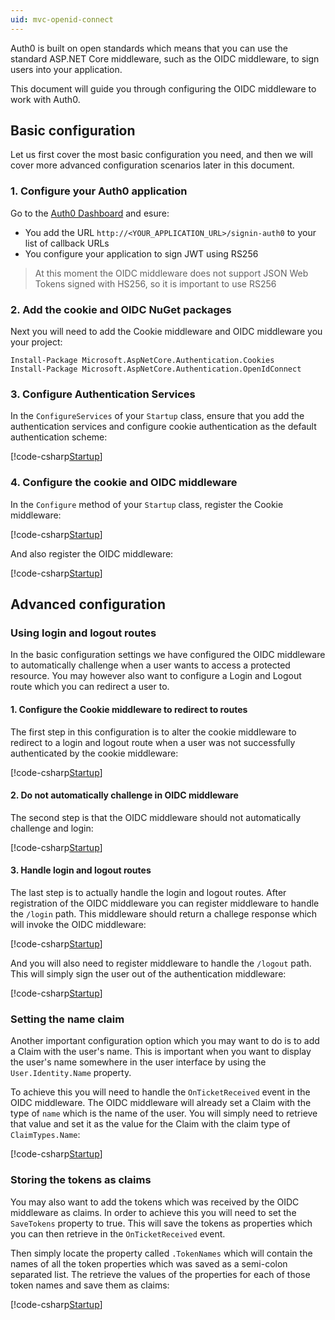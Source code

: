 ```yaml
---
uid: mvc-openid-connect
---
```


Auth0 is built on open standards which means that you can use the standard ASP.NET Core middleware, such as the OIDC middleware, to sign users into your application.

This document will guide you through configuring the OIDC middleware to work with Auth0.   

## Basic configuration

Let us first cover the most basic configuration you need, and then we will cover more advanced configuration scenarios later in this document.

### 1. Configure your Auth0 application

Go to the [Auth0 Dashboard](https://manage.auth0.com) and esure:

* You add the URL `http://<YOUR_APPLICATION_URL>/signin-auth0` to your list of callback URLs
* You configure your application to sign JWT using RS256

> At this moment the OIDC middleware does not support JSON Web Tokens signed with HS256, so it is important to use RS256

### 2. Add the cookie and OIDC NuGet packages

Next you will need to add the Cookie middleware and OIDC middleware you your project:

```
Install-Package Microsoft.AspNetCore.Authentication.Cookies
Install-Package Microsoft.AspNetCore.Authentication.OpenIdConnect
```

### 3. Configure Authentication Services

In the `ConfigureServices` of your `Startup` class, ensure that you add the authentication services and configure cookie authentication as the default authentication scheme: 

[!code-csharp[Startup](snippets/oidc-services.cs?highlight=4-5)]

### 4. Configure the cookie and OIDC middleware

In the `Configure` method of your `Startup` class, register the Cookie middleware:

[!code-csharp[Startup](snippets/oidc-cookie-basic.cs?highlight=19-23)]

And also register the OIDC middleware:

[!code-csharp[Startup](snippets/oidc-oidc-basic.cs?highlight=26-40)]

## Advanced configuration

### Using login and logout routes

In the basic configuration settings we have configured the OIDC middleware to automatically challenge when a user wants to access a protected resource. You may however also want to configure a Login and Logout route which you can redirect a user to.

#### 1. Configure the Cookie middleware to redirect to routes

The first step in this configuration is to alter the cookie middleware to redirect to a login and logout route when a user was not successfully authenticated by the cookie middleware:

[!code-csharp[Startup](snippets/oidc-cookie-routes.cs?highlight=5-6)]  

#### 2. Do not automatically challenge in OIDC middleware

The second step is that the OIDC middleware should not automatically challenge and login:

[!code-csharp[Startup](snippets/oidc-oidc-routes.cs?highlight=9-10)]  

#### 3. Handle login and logout routes

The last step is to actually handle the login and logout routes. After registration of the OIDC middleware you can register middleware to handle the `/login` path. This middleware should return a challege response which will invoke the OIDC middleware:

[!code-csharp[Startup](snippets/oidc-login.cs)]

And you will also need to register middleware to handle the `/logout` path. This will simply sign the user out of the authentication middleware:

[!code-csharp[Startup](snippets/oidc-logout.cs)]

### Setting the name claim

Another important configuration option which you may want to do is to add a Claim with the user's name. This is important when you want to display the user's name somewhere in the user interface by using the `User.Identity.Name` property.

To achieve this you will need to handle the `OnTicketReceived` event in the OIDC middleware. The OIDC middleware will already set a Claim with the type of `name` which is the name of the user. You will simply need to retrieve that value and set it as the value for the Claim with the claim type of `ClaimTypes.Name`:

[!code-csharp[Startup](snippets/oidc-oidc-nameclaim.cs?highlight=43-55)] 

### Storing the tokens as claims

You may also want to add the tokens which was received by the OIDC middleware as claims. In order to achieve this you will need to set the `SaveTokens` property to true. This will save the tokens as properties which you can then retrieve in the `OnTicketReceived` event. 

Then simply locate the property called `.TokenNames` which will contain the names of all the token properties which was saved as a semi-colon separated list. The retrieve the values of the properties for each of those token names and save them as claims:

[!code-csharp[Startup](snippets/oidc-oidc-tokenclaims.cs?highlight=41,50-61)] 
  